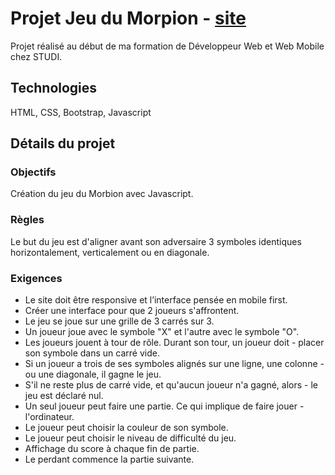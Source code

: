 # Projet Jeu du Morpion - [site](https://sebastienmariette74.github.io/morpion-game/)
Projet réalisé au début de ma formation de Développeur Web et Web Mobile chez STUDI.
## Technologies
HTML, CSS, Bootstrap, Javascript

## Détails du projet

### Objectifs

Création du jeu du Morbion avec Javascript.

### Règles

Le but du jeu est d'aligner avant son adversaire 3 symboles identiques horizontalement, verticalement ou en diagonale.

### Exigences

- Le site doit être responsive et l’interface pensée en mobile first.
- Créer une interface pour que 2 joueurs s'affrontent.
- Le jeu se joue sur une grille de 3 carrés sur 3.
- Un joueur joue avec le symbole "X" et l'autre avec le symbole "O".
- Les joueurs jouent à tour de rôle. Durant son tour, un joueur doit - placer son symbole dans un carré vide.
- Si un joueur a trois de ses symboles alignés sur une ligne, une colonne - ou une diagonale, il gagne le jeu.
- S'il ne reste plus de carré vide, et qu'aucun joueur n'a gagné, alors - le jeu est déclaré nul.
- Un seul joueur peut faire une partie. Ce qui implique de faire jouer - l'ordinateur.
- Le joueur peut choisir la couleur de son symbole.
- Le joueur peut choisir le niveau de difficulté du jeu.
- Affichage du score à chaque fin de partie.
- Le perdant commence la partie suivante.